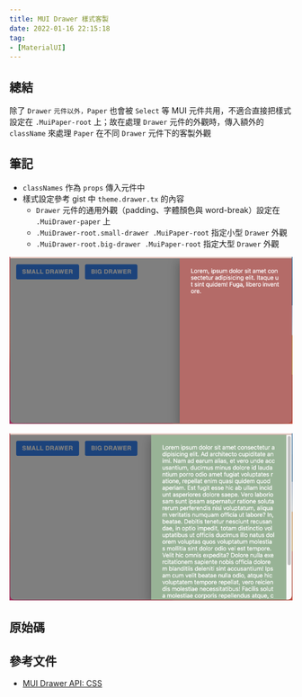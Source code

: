 ```yaml
---
title: MUI Drawer 樣式客製
date: 2022-01-16 22:15:18
tag:
- [MaterialUI]
---
```


## 總結

除了 `Drawer` `元件以外，Paper` 也會被 `Select` 等 MUI 元件共用，不適合直接把樣式設定在 `.MuiPaper-root` 上；故在處理 `Drawer` 元件的外觀時，傳入額外的 `className` 來處理 `Paper` 在不同 `Drawer` 元件下的客製外觀

## 筆記

- `classNames` 作為 `props` 傳入元件中
- 樣式設定參考 gist 中 `theme.drawer.tx` 的內容
  - `Drawer` 元件的通用外觀（padding、字體顏色與 word-break）設定在 `.MuiDrawer-paper` 上
  - `.MuiDrawer-root.small-drawer .MuiPaper-root` 指定小型 `Drawer` 外觀
  - `.MuiDrawer-root.big-drawer .MuiPaper-root` 指定大型 `Drawer` 外觀

![small drawer](/2022/mui-drawer-style/small-drawer.png)

![big drawer](/2022/mui-drawer-style/big-drawer.png)

## 原始碼

<script src="https://gist.github.com/tzynwang/4d916ff4f58b6fb93be759fd2586a0c0.js"></script>

## 參考文件

- [MUI Drawer API: CSS](https://mui.com/api/drawer/#css)
